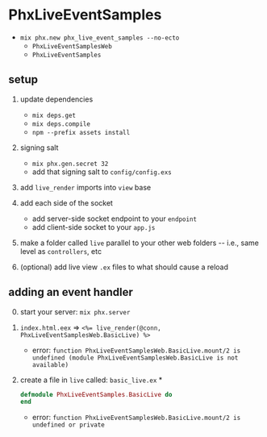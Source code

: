 # PhxLiveEventSamples

* `mix phx.new phx_live_event_samples --no-ecto`
    * `PhxLiveEventSamplesWeb`
    * `PhxLiveEventSamples`

## setup

1. update dependencies
    * `mix deps.get`
    * `mix deps.compile`
    * `npm --prefix assets install`

2. signing salt
    * `mix phx.gen.secret 32`
    * add that signing salt to `config/config.exs`

3. add `live_render` imports into `view` base
4. add each side of the socket
    * add server-side socket endpoint to your `endpoint`
    * add client-side socket to your `app.js`

5. make a folder called `live` parallel to your other web folders -- i.e., same level as `controllers`, etc

6. (optional) add live view `.ex` files to what should cause a reload

## adding an event handler

0. start your server: `mix phx.server`
1. `index.html.eex` => `<%= live_render(@conn, PhxLiveEventSamplesWeb.BasicLive) %>`
    * error: `function PhxLiveEventSamplesWeb.BasicLive.mount/2 is undefined (module PhxLiveEventSamplesWeb.BasicLive is not available)`

2. create a file in `live` called: `basic_live.ex`
    *
    ```elixir
    defmodule PhxLiveEventSamples.BasicLive do
    end
    ```

    * error: `function PhxLiveEventSamplesWeb.BasicLive.mount/2 is undefined or private`